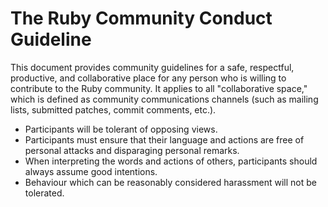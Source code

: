 # The Ruby Community Conduct Guideline

This document provides community guidelines for a safe, respectful, productive, and collaborative place for any person who is willing to contribute to the Ruby community. It applies to all "collaborative space," which is defined as community communications channels (such as mailing lists, submitted patches, commit comments, etc.).

- Participants will be tolerant of opposing views.
- Participants must ensure that their language and actions are free of personal attacks and disparaging personal remarks.
- When interpreting the words and actions of others, participants should always assume good intentions.
- Behaviour which can be reasonably considered harassment will not be tolerated.
